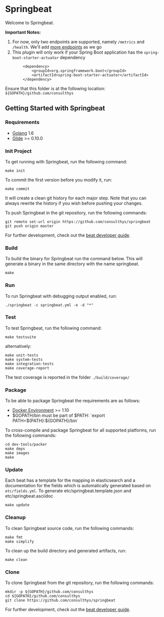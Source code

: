 # Springbeat

Welcome to Springbeat.

**Important Notes:** 
 1. For now, only two endpoints are supported, namely `/metrics` and `/health`. We'll add [more endpoints](http://docs.spring.io/spring-boot/docs/1.4.0.RELEASE/reference/htmlsingle/#production-ready-endpoints) as we go
 2. This plugin will only work if your Spring Boot application has the `spring-boot-starter-actuator` dependency

```
		<dependency>
			<groupId>org.springframework.boot</groupId>
			<artifactId>spring-boot-starter-actuator</artifactId>
		</dependency>
```

Ensure that this folder is at the following location:
`${GOPATH}/github.com/consulthys`

## Getting Started with Springbeat

### Requirements

* [Golang](https://golang.org/dl/) 1.6
* [Glide](https://github.com/Masterminds/glide) >= 0.10.0

### Init Project
To get running with Springbeat, run the following command:

```
make init
```

To commit the first version before you modify it, run:

```
make commit
```

It will create a clean git history for each major step. Note that you can always rewrite the history if you wish before pushing your changes.

To push Springbeat in the git repository, run the following commands:

```
git remote set-url origin https://github.com/consulthys/springbeat
git push origin master
```

For further development, check out the [beat developer guide](https://www.elastic.co/guide/en/beats/libbeat/current/new-beat.html).

### Build

To build the binary for Springbeat run the command below. This will generate a binary
in the same directory with the name springbeat.

```
make
```


### Run

To run Springbeat with debugging output enabled, run:

```
./springbeat -c springbeat.yml -e -d "*"
```


### Test

To test Springbeat, run the following command:

```
make testsuite
```

alternatively:
```
make unit-tests
make system-tests
make integration-tests
make coverage-report
```

The test coverage is reported in the folder `./build/coverage/`


### Package

To be able to package Springbeat the requirements are as follows:

 * [Docker Environment](https://docs.docker.com/engine/installation/) >= 1.10
 * $GOPATH/bin must be part of $PATH: `export PATH=${PATH}:${GOPATH}/bin`

To cross-compile and package Springbeat for all supported platforms, run the following commands:

```
cd dev-tools/packer
make deps
make images
make
```

### Update

Each beat has a template for the mapping in elasticsearch and a documentation for the fields
which is automatically generated based on `etc/fields.yml`.
To generate etc/springbeat.template.json and etc/springbeat.asciidoc

```
make update
```


### Cleanup

To clean  Springbeat source code, run the following commands:

```
make fmt
make simplify
```

To clean up the build directory and generated artifacts, run:

```
make clean
```


### Clone

To clone Springbeat from the git repository, run the following commands:

```
mkdir -p ${GOPATH}/github.com/consulthys
cd ${GOPATH}/github.com/consulthys
git clone https://github.com/consulthys/springbeat
```


For further development, check out the [beat developer guide](https://www.elastic.co/guide/en/beats/libbeat/current/new-beat.html).
